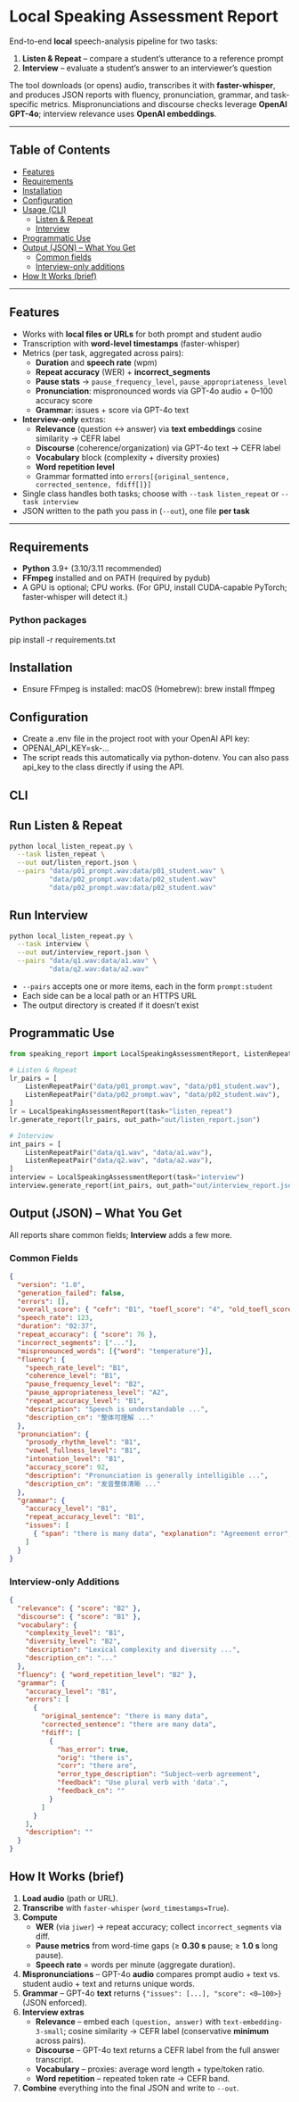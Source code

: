 # Local Speaking Assessment Report

End-to-end **local** speech-analysis pipeline for two tasks:

1) **Listen & Repeat** – compare a student’s utterance to a reference prompt  
2) **Interview** – evaluate a student’s answer to an interviewer’s question

The tool downloads (or opens) audio, transcribes it with **faster-whisper**, and produces JSON reports with fluency, pronunciation, grammar, and task-specific metrics. Mispronunciations and discourse checks leverage **OpenAI GPT-4o**; interview relevance uses **OpenAI embeddings**.

---

## Table of Contents

- [Features](#features)
- [Requirements](#requirements)
- [Installation](#installation)
- [Configuration](#configuration)
- [Usage (CLI)](#usage-cli)
  - [Listen & Repeat](#listen--repeat)
  - [Interview](#interview)
- [Programmatic Use](#programmatic-use)
- [Output (JSON) – What You Get](#output-json--what-you-get)
  - [Common fields](#common-fields)
  - [Interview-only additions](#interview-only-additions)
- [How It Works (brief)](#how-it-works-brief)

---

## Features

- Works with **local files or URLs** for both prompt and student audio
- Transcription with **word-level timestamps** (faster-whisper)
- Metrics (per task, aggregated across pairs):
  - **Duration** and **speech rate** (wpm)
  - **Repeat accuracy** (WER) + **incorrect_segments**
  - **Pause stats** → `pause_frequency_level`, `pause_appropriateness_level`
  - **Pronunciation**: mispronounced words via GPT-4o audio + 0–100 accuracy score
  - **Grammar**: issues + score via GPT-4o text
- **Interview-only** extras:
  - **Relevance** (question ↔ answer) via **text embeddings** cosine similarity → CEFR label
  - **Discourse** (coherence/organization) via GPT-4o text → CEFR label
  - **Vocabulary** block (complexity + diversity proxies)
  - **Word repetition level**
  - Grammar formatted into `errors[{original_sentence, corrected_sentence, fdiff[]}]`
- Single class handles both tasks; choose with `--task listen_repeat` or `--task interview`
- JSON written to the path you pass in (`--out`), one file **per task**

---

## Requirements

- **Python** 3.9+ (3.10/3.11 recommended)
- **FFmpeg** installed and on PATH (required by pydub)
- A GPU is optional; CPU works. (For GPU, install CUDA-capable PyTorch; faster-whisper will detect it.)

### Python packages
pip install -r requirements.txt

## Installation
- Ensure FFmpeg is installed:
macOS (Homebrew): brew install ffmpeg

## Configuration
- Create a .env file in the project root with your OpenAI API key:
- OPENAI_API_KEY=sk-...
- The script reads this automatically via python-dotenv. You can also pass api_key to the class directly if using the API.

## CLI

## Run Listen & Repeat
```bash
python local_listen_repeat.py \
  --task listen_repeat \
  --out out/listen_report.json \
  --pairs "data/p01_prompt.wav:data/p01_student.wav" \
          "data/p02_prompt.wav:data/p02_student.wav"
          "data/p02_prompt.wav:data/p02_student.wav"

```
## Run Interview

```bash
python local_listen_repeat.py \
  --task interview \
  --out out/interview_report.json \
  --pairs "data/q1.wav:data/a1.wav" \
          "data/q2.wav:data/a2.wav"
```

- `--pairs` accepts one or more items, each in the form `prompt:student`
- Each side can be a local path or an HTTPS URL
- The output directory is created if it doesn’t exist


## Programmatic Use

```python
from speaking_report import LocalSpeakingAssessmentReport, ListenRepeatPair

# Listen & Repeat
lr_pairs = [
    ListenRepeatPair("data/p01_prompt.wav", "data/p01_student.wav"),
    ListenRepeatPair("data/p02_prompt.wav", "data/p02_student.wav"),
]
lr = LocalSpeakingAssessmentReport(task="listen_repeat")
lr.generate_report(lr_pairs, out_path="out/listen_report.json")

# Interview
int_pairs = [
    ListenRepeatPair("data/q1.wav", "data/a1.wav"),
    ListenRepeatPair("data/q2.wav", "data/a2.wav"),
]
interview = LocalSpeakingAssessmentReport(task="interview")
interview.generate_report(int_pairs, out_path="out/interview_report.json")
```

## Output (JSON) – What You Get

All reports share common fields; **Interview** adds a few more.

### Common Fields

```json
{
  "version": "1.0",
  "generation_failed": false,
  "errors": [],
  "overall_score": { "cefr": "B1", "toefl_score": "4", "old_toefl_score": "23" },
  "speech_rate": 123,
  "duration": "02:37",
  "repeat_accuracy": { "score": 76 },
  "incorrect_segments": ["..."],
  "mispronounced_words": [{"word": "temperature"}],
  "fluency": {
    "speech_rate_level": "B1",
    "coherence_level": "B1",
    "pause_frequency_level": "B2",
    "pause_appropriateness_level": "A2",
    "repeat_accuracy_level": "B1",
    "description": "Speech is understandable ...",
    "description_cn": "整体可理解 ..."
  },
  "pronunciation": {
    "prosody_rhythm_level": "B1",
    "vowel_fullness_level": "B1",
    "intonation_level": "B1",
    "accuracy_score": 92,
    "description": "Pronunciation is generally intelligible ...",
    "description_cn": "发音整体清晰 ..."
  },
  "grammar": {
    "accuracy_level": "B1",
    "repeat_accuracy_level": "B1",
    "issues": [
      { "span": "there is many data", "explanation": "Agreement error", "suggestion": "there are many data" }
    ]
  }
}
```

### Interview-only Additions

```json
{
  "relevance": { "score": "B2" },
  "discourse": { "score": "B1" },
  "vocabulary": {
    "complexity_level": "B1",
    "diversity_level": "B2",
    "description": "Lexical complexity and diversity ...",
    "description_cn": "..."
  },
  "fluency": { "word_repetition_level": "B2" },
  "grammar": {
    "accuracy_level": "B1",
    "errors": [
      {
        "original_sentence": "there is many data",
        "corrected_sentence": "there are many data",
        "fdiff": [
          {
            "has_error": true,
            "orig": "there is",
            "corr": "there are",
            "error_type_description": "Subject–verb agreement",
            "feedback": "Use plural verb with 'data'.",
            "feedback_cn": ""
          }
        ]
      }
    ],
    "description": ""
  }
}
```

## How It Works (brief)

1. **Load audio** (path or URL).
2. **Transcribe** with `faster-whisper` (`word_timestamps=True`).
3. **Compute**
   - **WER** (via `jiwer`) → repeat accuracy; collect `incorrect_segments` via diff.
   - **Pause metrics** from word-time gaps (≥ **0.30 s** pause; ≥ **1.0 s** long pause).
   - **Speech rate** = words per minute (aggregate duration).
4. **Mispronunciations** – GPT-4o **audio** compares prompt audio + text vs. student audio + text and returns unique words.
5. **Grammar** – GPT-4o **text** returns `{"issues": [...], "score": <0–100>}` (JSON enforced).
6. **Interview extras**
   - **Relevance** – embed each `(question, answer)` with `text-embedding-3-small`; cosine similarity → CEFR label (conservative **minimum** across pairs).
   - **Discourse** – GPT-4o text returns a CEFR label from the full answer transcript.
   - **Vocabulary** – proxies: average word length + type/token ratio.
   - **Word repetition** – repeated token rate → CEFR band.
7. **Combine** everything into the final JSON and write to `--out`.

